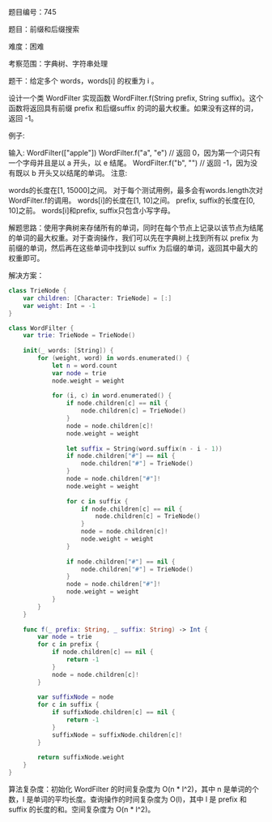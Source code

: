 题目编号：745

题目：前缀和后缀搜索

难度：困难

考察范围：字典树、字符串处理

题干：给定多个 words，words[i] 的权重为 i 。

设计一个类 WordFilter 实现函数 WordFilter.f(String prefix, String suffix)。这个函数将返回具有前缀 prefix 和后缀suffix 的词的最大权重。如果没有这样的词，返回 -1。

例子:

输入:
WordFilter(["apple"])
WordFilter.f("a", "e") // 返回 0，因为第一个词只有一个字母并且是以 a 开头，以 e 结尾。
WordFilter.f("b", "") // 返回 -1，因为没有既以 b 开头又以结尾的单词。
注意:

words的长度在[1, 15000]之间。
对于每个测试用例，最多会有words.length次对WordFilter.f的调用。
words[i]的长度在[1, 10]之间。
prefix, suffix的长度在[0, 10]之前。
words[i]和prefix, suffix只包含小写字母。

解题思路：使用字典树来存储所有的单词，同时在每个节点上记录以该节点为结尾的单词的最大权重。对于查询操作，我们可以先在字典树上找到所有以 prefix 为前缀的单词，然后再在这些单词中找到以 suffix 为后缀的单词，返回其中最大的权重即可。

解决方案：

```swift
class TrieNode {
    var children: [Character: TrieNode] = [:]
    var weight: Int = -1
}

class WordFilter {
    var trie: TrieNode = TrieNode()
    
    init(_ words: [String]) {
        for (weight, word) in words.enumerated() {
            let n = word.count
            var node = trie
            node.weight = weight
            
            for (i, c) in word.enumerated() {
                if node.children[c] == nil {
                    node.children[c] = TrieNode()
                }
                node = node.children[c]!
                node.weight = weight
                
                let suffix = String(word.suffix(n - i - 1))
                if node.children["#"] == nil {
                    node.children["#"] = TrieNode()
                }
                node = node.children["#"]!
                node.weight = weight
                
                for c in suffix {
                    if node.children[c] == nil {
                        node.children[c] = TrieNode()
                    }
                    node = node.children[c]!
                    node.weight = weight
                }
                
                if node.children["#"] == nil {
                    node.children["#"] = TrieNode()
                }
                node = node.children["#"]!
                node.weight = weight
            }
        }
    }
    
    func f(_ prefix: String, _ suffix: String) -> Int {
        var node = trie
        for c in prefix {
            if node.children[c] == nil {
                return -1
            }
            node = node.children[c]!
        }
        
        var suffixNode = node
        for c in suffix {
            if suffixNode.children[c] == nil {
                return -1
            }
            suffixNode = suffixNode.children[c]!
        }
        
        return suffixNode.weight
    }
}
```

算法复杂度：初始化 WordFilter 的时间复杂度为 O(n * l^2)，其中 n 是单词的个数，l 是单词的平均长度。查询操作的时间复杂度为 O(l)，其中 l 是 prefix 和 suffix 的长度的和。空间复杂度为 O(n * l^2)。